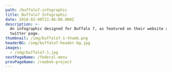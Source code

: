 ```yaml
---
path: /buffalo7-infographic
title: Buffalo7 Infographic
date: 2018-02-08T21:46:00.000Z
description: >-
  An infographic designed for Buffalo 7, as featured on their website and
  twitter page.
thumbnail: /img/buffalo7-1-thumb.png
headerBG: /img/buffalo7-header-bg.jpg
images:
  - /img/buffalo7-1.jpg
nextPageName: /federal-menu
prevPageName: /reebok-project
---
```

